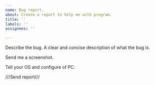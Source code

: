 ```yaml
---
name: Bug report.
about: Create a report to help me with program.
title: ''
labels: ''
assignees: ''

---
```


Describe the bug.
A clear and concise description of what the bug is.

Send me a screenshot.

Tell your OS and configure of PC.

///Send report///
